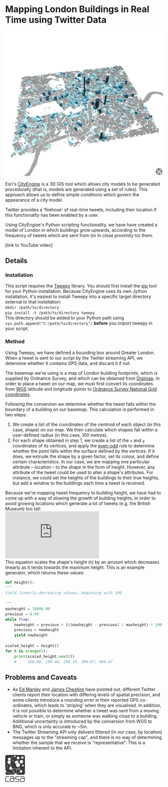 # Mapping London Buildings in Real Time using Twitter Data

![London](london.png "London")

Esri's [CityEngine](http://www.esri.com/software/cityengine) is a 3D GIS tool which allows city models to be generated procedurally (that is, models are generated using a set of rules). This approach allows us to define simple conditions which govern the appearance of a city model.

Twitter provides a 'firehose' of real-time tweets, including their location if this functionality has been enabled by a user.

Using CityEngine's Python scripting functionality, we have have created a model of London in which buildings grow upwards, according to the frequency of tweets which are sent from (or in close proximity to) them.

[link to YouTube video]

## Details
### Installation ###
This script requires the [Tweepy](http://tweepy.github.io) library. You should first install the [pip](http://www.pip-installer.org/en/latest/) tool for your Python installation. Because CityEngine uses its own Jython installation, it's easiest to install Tweepy into a specific target directory external to that installation:  
`mkdir /path/to/directory`  
`pip install -t /path/to/directory tweepy`  
This directory should be added to your Python path using `sys.path.append("C:/path/to/directory")` **before** you import tweepy in your script.
### Method ###
Using Tweepy, we have defined a bounding box around Greater London. When a tweet is sent to our script by the Twitter streaming API, we determine whether it contains GPS data, and discard it if not.

The basemap we're using is a map of London building footprints, which is supplied by Ordnance Survey, and which can be obtained from [Digimap](http://digimap.edina.ac.uk/digimap/home). In order to place a tweet on our map, we must first convert its coordinates from [WGS](http://en.wikipedia.org/wiki/WGS84) latitude and longitude points to [Ordnance Survey National Grid coordinates](http://en.wikipedia.org/wiki/British_National_Grid).

Following the conversion we determine whether the tweet falls within the boundary of a building on our basemap. This calculation is performed in two steps:

1. We create a list of the coordinates of the centroid of each object (in this case, shape) on our map. We then calculate which shapes fall within a user-defined radius (in this case, 100 metres).
2. For each shape obtained in step 1, we create a list of the `x` and `y` coordinates of its vertices, and apply the [even-odd](http://en.wikipedia.org/wiki/Even–odd_rule) rule to determine whether the point falls within the surface defined by the vertices. If it does, we extrude the shape by a given factor, set its colour, and define certain characteristics. In our case, we are mapping one particular attribute – location – to the shape in the form of height. However, any attribute of the tweet could be used to alter a shape's attributes. For instance, we could set the heights of the buildings to their true heights, but add a window to the buildings each time a tweet is received.

Because we're mapping tweet frequency to building height, we have had to come up with a way of slowing the growth of building heights, in order to avoid growing locations which generate a lot of tweets (e.g. the British Museum) too tall:  
![equation](http://latex.codecogs.com/png.latex?%5Cfn_phv%20h%20%3D%20h_p%20&plus;%20%5Cleft%20%28%5Cfrac%7Bh_%7Bmax%7D%20-%20h_p%7D%7Bh_%7Bmax%7D%7D%20%5Cright%29%20*%20100)  
This equation scales the shape's height (`h`) by an amount which decreases linearly as it tends towards the maximum height.
This is an example generator, which returns these values:

``` python
def height():
"""
Yield linearly-decreasing values, beginning with 100

"""
maxheight = 18000.00
previous = 0.00
while True:
    newheight = previous + (((maxheight - previous) / maxheight) * 100.00)
    previous = newheight
    yield newheight

scaled_height = height()
for h in xrange(5):
    print(scaled_height.next())
    #     100.00, 199.44, 298.33, 396.67, 494.47
```

## Problems and Caveats

- As [Ed Manley](http://urbanmovements.co.uk) and [James Cheshire](http://spatial.ly) have pointed out, different Twitter clients report their location with differing levels of spatial precision, and some clients introduce a rounding error in their reported GPS co-ordinates, which leads to 'striping' when they are visualised. In addition, it is not possible to determine whether a tweet was sent from a moving vehicle or train, or simply as someone was walking close to a building. Additional uncertainty is introduced by the conversion from WGS to BNG, which is only accurate to ~5m.
- The Twitter Streaming API only delivers filtered (in our case, by location) messages up to the "streaming cap", and there is no way of determining whether the sample that we receive is "representative". This is a limitation inherent to the API.

[![CASA](casa_black.png)](http://www.bartlett.ucl.ac.uk/casa)
